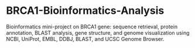 # BRCA1-Bioinformatics-Analysis
Bioinformatics mini-project on BRCA1 gene: sequence retrieval, protein annotation, BLAST analysis, gene structure, and genome visualization using NCBI, UniProt, EMBL, DDBJ, BLAST, and UCSC Genome Browser.
